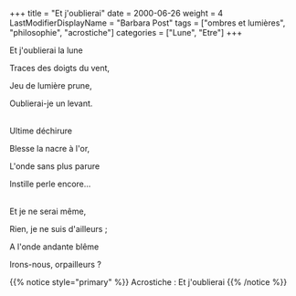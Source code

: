 +++
title = "Et j'oublierai"
date = 2000-06-26
weight = 4
LastModifierDisplayName = "Barbara Post"
tags = ["ombres et lumières", "philosophie", "acrostiche"]
categories = ["Lune", "Etre"]
+++

Et j'oublierai la lune

Traces des doigts du vent,

Jeu de lumière prune,

Oublierai-je un levant.

 \
Ultime déchirure

Blesse la nacre à l'or,

L'onde sans plus parure

Instille perle encore...

 \
Et je ne serai même,

Rien, je ne suis d'ailleurs ;

A l'onde andante blême

Irons-nous, orpailleurs ?

{{% notice style="primary" %}}
Acrostiche : Et j'oublierai
{{% /notice %}}
